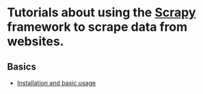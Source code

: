 # Tutorials about using the [Scrapy](https://scrapy.org/) framework to scrape data from websites.

## Basics
  - [Installation and basic usage](https://github.com/Dehvi/ScrapyTutorials/tree/main/Basic_installation_and_usage)

